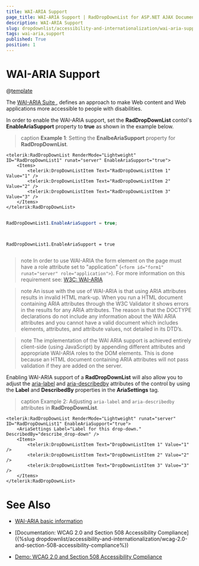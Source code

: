 ```yaml
---
title: WAI-ARIA Support
page_title: WAI-ARIA Support | RadDropDownList for ASP.NET AJAX Documentation
description: WAI-ARIA Support
slug: dropdownlist/accessibility-and-internationalization/wai-aria-support
tags: wai-aria,support
published: True
position: 1
---
```


# WAI-ARIA Support

@[template](/_templates/common/wai-aria-templates.md#intro "control: RadDropDownList")

The [ WAI-ARIA Suite ](http://www.w3.org/WAI/intro/aria), defines an approach to make Web content and Web applications more accessible to people with disabilities.

In order to enable the WAI-ARIA support, set the **RadDropDownList** contol's **EnableAriaSupport** property to **true** as shown in the example below.


>caption **Example 1**: Setting the **EnalbeAriaSupport** property for **RadDropDownList**.

````ASPNET
<telerik:RadDropDownList RenderMode="Lightweight" ID="RadDropDownList1" runat="server" EnableAriaSupport="true">
    <Items>
        <telerik:DropDownListItem Text="RadDropDownListItem 1" Value="1" />
        <telerik:DropDownListItem Text="RadDropDownListItem 2" Value="2" />
        <telerik:DropDownListItem Text="RadDropDownListItem 3" Value="3" />
    </Items>
</telerik:RadDropDownList>
````
````C#
	
RadDropDownList1.EnableAriaSupport = true;
	
````
````VB
	
RadDropDownList1.EnableAriaSupport = true
	
````


>note In order to use WAI-ARIA the form element on the page must have a role attribute set to "application" (`<form id="form1" runat="server" role="application">`). For more information on this requirement see: [W3C: WAI-ARIA](http://www.w3.org/TR/wai-aria/roles#application)
>

>note An issue with the use of WAI-ARIA is that using ARIA attributes results in invalid HTML mark-up. When you run a HTML document containing ARIA attributes through the W3C Validator it shows errors in the results for any ARIA attributes. The reason is that the DOCTYPE declarations do not include any information about the WAI ARIA attributes and you cannot have a valid document which includes elements, attributes, and attribute values, not detailed in its DTD’s.
>

>note The implementation of the WAI ARIA support is achieved entirely client-side (using JavaScript) by appending different attributes and appropriate WAI-ARIA roles to the DOM elements. This is done because an HTML document containing ARIA attributes will not pass validation if they are added on the server.
>


Enabling WAI-ARIA support of a **RadDropDownList** will also allow you to adjust the [aria-label](http://www.w3.org/WAI/PF/aria/states_and_properties#aria-label) and [aria-describedby](http://www.w3.org/WAI/PF/aria/states_and_properties#aria-describedby) attributes of the control by using the **Label** and **DescribedBy** properties in the **AriaSettings** tag.

>caption Example 2: Adjusting `aria-label` and `aria-describedby` attributes in **RadDropDownList**.

````ASP.NET
<telerik:RadDropDownList RenderMode="Lightweight" runat="server" ID="RadDropDownList1" EnableAriaSupport="true">
    <AriaSettings Label="Label for this drop-down." DescribedBy="describe_drop-down" />
	<Items>
		<telerik:DropDownListItem Text="DropDownListItem 1" Value="1" />
		<telerik:DropDownListItem Text="DropDownListItem 2" Value="2" />
		<telerik:DropDownListItem Text="DropDownListItem 3" Value="3" />
	</Items>
</telerik:RadDropDownList>
````


# See Also

 * [WAI-ARIA basic information](http://www.w3.org/WAI/intro/aria)

 * [Documentation: WCAG 2.0 and Section 508 Accessibility Compliance]({%slug dropdownlist/accessibility-and-internationalization/wcag-2.0-and-section-508-accessibility-compliance%}) 
 
 * [Demo: WCAG 2.0 and Section 508 Accessibility Compliance](http://demos.telerik.com/aspnet-ajax/dropdownlist/examples/accessibility/accessibility-compliance/defaultcs.aspx)

